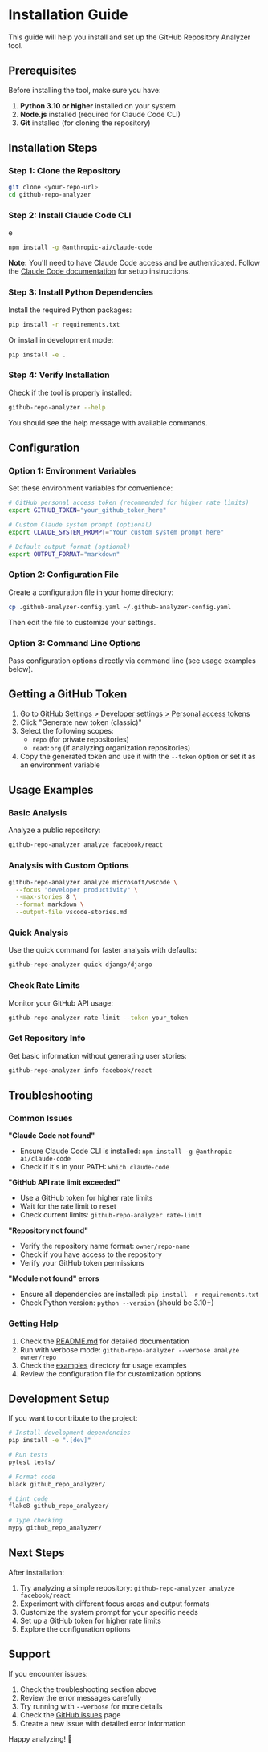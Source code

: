 
# Installation Guide

This guide will help you install and set up the GitHub Repository Analyzer tool.

## Prerequisites

Before installing the tool, make sure you have:

1. **Python 3.10 or higher** installed on your system
2. **Node.js** installed (required for Claude Code CLI)
3. **Git** installed (for cloning the repository)

## Installation Steps

### Step 1: Clone the Repository

```bash
git clone <your-repo-url>
cd github-repo-analyzer
```

### Step 2: Install Claude Code CLI
e

```bash
npm install -g @anthropic-ai/claude-code
```


**Note:** You'll need to have Claude Code access and be authenticated. Follow the [Claude Code documentation](https://github.com/anthropics/claude-code-sdk-python) for setup instructions.

### Step 3: Install Python Dependencies

Install the required Python packages:

```bash
pip install -r requirements.txt
```

Or install in development mode:

```bash
pip install -e .
```

### Step 4: Verify Installation

Check if the tool is properly installed:

```bash
github-repo-analyzer --help
```

You should see the help message with available commands.

## Configuration

### Option 1: Environment Variables

Set these environment variables for convenience:

```bash
# GitHub personal access token (recommended for higher rate limits)
export GITHUB_TOKEN="your_github_token_here"

# Custom Claude system prompt (optional)
export CLAUDE_SYSTEM_PROMPT="Your custom system prompt here"

# Default output format (optional)
export OUTPUT_FORMAT="markdown"
```

### Option 2: Configuration File

Create a configuration file in your home directory:

```bash
cp .github-analyzer-config.yaml ~/.github-analyzer-config.yaml
```

Then edit the file to customize your settings.

### Option 3: Command Line Options

Pass configuration options directly via command line (see usage examples below).

## Getting a GitHub Token

1. Go to [GitHub Settings > Developer settings > Personal access tokens](https://github.com/settings/tokens)
2. Click "Generate new token (classic)"
3. Select the following scopes:
   - `repo` (for private repositories)
   - `read:org` (if analyzing organization repositories)
4. Copy the generated token and use it with the `--token` option or set it as an environment variable

## Usage Examples

### Basic Analysis

Analyze a public repository:

```bash
github-repo-analyzer analyze facebook/react
```

### Analysis with Custom Options

```bash
github-repo-analyzer analyze microsoft/vscode \
  --focus "developer productivity" \
  --max-stories 8 \
  --format markdown \
  --output-file vscode-stories.md
```

### Quick Analysis

Use the quick command for faster analysis with defaults:

```bash
github-repo-analyzer quick django/django
```

### Check Rate Limits

Monitor your GitHub API usage:

```bash
github-repo-analyzer rate-limit --token your_token
```

### Get Repository Info

Get basic information without generating user stories:

```bash
github-repo-analyzer info facebook/react
```

## Troubleshooting

### Common Issues

**"Claude Code not found"**
- Ensure Claude Code CLI is installed: `npm install -g @anthropic-ai/claude-code`
- Check if it's in your PATH: `which claude-code`

**"GitHub API rate limit exceeded"**
- Use a GitHub token for higher rate limits
- Wait for the rate limit to reset
- Check current limits: `github-repo-analyzer rate-limit`

**"Repository not found"**
- Verify the repository name format: `owner/repo-name`
- Check if you have access to the repository
- Verify your GitHub token permissions

**"Module not found" errors**
- Ensure all dependencies are installed: `pip install -r requirements.txt`
- Check Python version: `python --version` (should be 3.10+)

### Getting Help

1. Check the [README.md](README.md) for detailed documentation
2. Run with verbose mode: `github-repo-analyzer --verbose analyze owner/repo`
3. Check the [examples](examples/) directory for usage examples
4. Review the configuration file for customization options

## Development Setup

If you want to contribute to the project:

```bash
# Install development dependencies
pip install -e ".[dev]"

# Run tests
pytest tests/

# Format code
black github_repo_analyzer/

# Lint code
flake8 github_repo_analyzer/

# Type checking
mypy github_repo_analyzer/
```

## Next Steps

After installation:

1. Try analyzing a simple repository: `github-repo-analyzer analyze facebook/react`
2. Experiment with different focus areas and output formats
3. Customize the system prompt for your specific needs
4. Set up a GitHub token for higher rate limits
5. Explore the configuration options

## Support

If you encounter issues:

1. Check the troubleshooting section above
2. Review the error messages carefully
3. Try running with `--verbose` for more details
4. Check the [GitHub issues](https://github.com/yourusername/github-repo-analyzer/issues) page
5. Create a new issue with detailed error information

Happy analyzing! 🚀
